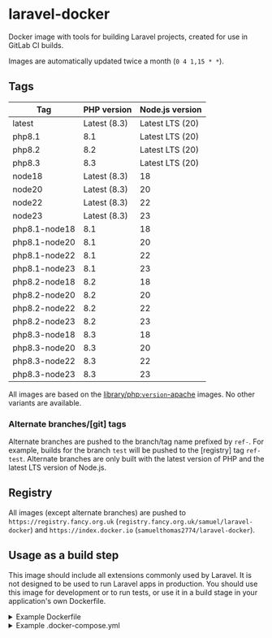 laravel-docker
===

Docker image with tools for building Laravel projects, created for use in GitLab CI builds.

Images are automatically updated twice a month (`0 4 1,15 * *`).

Tags
---

Tag                 | PHP version   | Node.js version
--------------------|---------------|-------------------
latest              | Latest (8.3)  | Latest LTS (20)
php8.1              | 8.1           | Latest LTS (20)
php8.2              | 8.2           | Latest LTS (20)
php8.3              | 8.3           | Latest LTS (20)
node18              | Latest (8.3)  | 18
node20              | Latest (8.3)  | 20
node22              | Latest (8.3)  | 22
node23              | Latest (8.3)  | 23
php8.1-node18       | 8.1           | 18
php8.1-node20       | 8.1           | 20
php8.1-node22       | 8.1           | 22
php8.1-node23       | 8.1           | 23
php8.2-node18       | 8.2           | 18
php8.2-node20       | 8.2           | 20
php8.2-node22       | 8.2           | 22
php8.2-node23       | 8.2           | 23
php8.3-node18       | 8.3           | 18
php8.3-node20       | 8.3           | 20
php8.3-node22       | 8.3           | 22
php8.3-node23       | 8.3           | 23

All images are based on the [library/php:`version`-apache](https://github.com/docker-library/php) images. No other variants are available.

### Alternate branches/\[git\] tags

Alternate branches are pushed to the branch/tag name prefixed by `ref-`. For example, builds for the branch `test` will be pushed to the \[registry\] tag `ref-test`. Alternate branches are only built with the latest version of PHP and the latest LTS version of Node.js.

Registry
---

All images (except alternate branches) are pushed to `https://registry.fancy.org.uk` (`registry.fancy.org.uk/samuel/laravel-docker`) and `https://index.docker.io` (`samuelthomas2774/laravel-docker`).

Usage as a build step
---

This image should include all extensions commonly used by Laravel. It is not designed to be used to run Laravel apps in production. You should use this image for development or to run tests, or use it in a build stage in your application's own Dockerfile.

<details><summary>Example Dockerfile</summary>

This Dockerfile updates the search path so you can run Artisan commands like `docker run --rm your-app-image artisan ...` (or `docker exec -it your-app-container artisan ...` to use an existing container).

```dockerfile
FROM registry.fancy.org.uk/samuel/laravel-docker:latest as build

WORKDIR /app
COPY . /app

# Install Composer dependencies
RUN composer install

# Compile all Blade and Twig templates and cache routes
RUN php artisan view:cache && \
    # Uncommect the next two lines if you are using TwigBridge
    # php artisan twig:lint && \
    # php artisan twig:cache && \
    php artisan route:cache

# Publish files from dependencies
# RUN php artisan telescope:publish
# RUN php artisan horizon:publish

# Build static files
# This is done in a separate stage so the image does not include node_modules
FROM build as build-frontend
RUN npm install
RUN npm run production

FROM php:8.3-apache

# Install required PHP extensions
# Only install extensions your app uses
RUN --mount=target=/usr/local/bin/install-php-extensions,source=/usr/local/bin/install-php-extensions,from=build \
    install-php-extensions pdo_mysql zip intl gd bz2 opcache gmp pcntl bcmath

# Enable the headers and rewrite Apache extensions
RUN a2enmod headers && \
    a2enmod rewrite

WORKDIR /app
ENV PATH=/app:$PATH

# Copy files from the build stage
COPY --from=build /app /app
COPY --from=build-frontend /app/public/build /app/public/build

# Link public directories and set file permissions
RUN rm -rf /var/www/html && \
    ln -s /app/public /var/www/html &&
    chown -R www-data:www-data /app/storage && \
    chown -R www-data:www-data /app/bootstrap/cache && \
    php artisan storage:link

# Run config:cache when starting the image
RUN echo "#!/bin/sh" > /usr/bin/docker-entrypoint.sh && \
    echo "php artisan config:cache" >> /usr/bin/docker-entrypoint.sh && \
    echo "exec \$@" >> /usr/bin/docker-entrypoint.sh && \
    chmod +x /usr/bin/docker-entrypoint.sh

VOLUME /app/storage

ENTRYPOINT [ "/usr/bin/docker-entrypoint.sh" ]
CMD [ "apache2-foreground" ]
```

</details>

<details><summary>Example .docker-compose.yml</summary>

```yaml
version: '3'

services:
  db:
    image: mysql
    restart: unless-stopped
    environment:
      MYSQL_DATABASE: laravel
      MYSQL_USER: laravel
      MYSQL_PASSWORD: laravel
      MYSQL_ROOT_PASSWORD: laravel
    networks:
      - internal
    volumes:
      - mysql-data:/var/lib/mysql

  redis:
    image: redis:alpine
    restart: unless-stopped
    networks:
      - internal
    volumes:
      - redis-data:/data

  web:
    build: .
    restart: unless-stopped
    env_file: .env
    depends_on:
      - db
      - redis
    networks:
      - default
      - internal
    ports:
      # [address]:[port]:80
      - "127.0.0.1:8080:80"
    volumes:
      - app-storage:/app/storage

  # Remove this service and uncomment the horizon service if you are using Laravel Horizon
  queue-worker:
    build: .
    restart: unless-stopped
    command: artisan queue:work
    env_file: .env
    deploy:
      mode: replicated
      replicas: 8
    depends_on:
      - db
      - redis
    networks:
      - default
      - internal
    volumes:
      - app-storage:/app/storage

  # horizon:
  #   build: .
  #   restart: unless-stopped
  #   command: artisan horizon
  #   env_file: .env
  #   depends_on:
  #     - db
  #     - redis
  #   networks:
  #     - default
  #     - internal
  #   volumes:
  #     - app-storage:/app/storage

  scheduler:
    build: .
    restart: unless-stopped
    command: |
      echo "while [ true ]
      do
          ./artisan schedule:run --verbose --no-interaction &
          sleep 60
      done" | bash
    env_file: .env
    depends_on:
      - db
      - redis
    networks:
      - default
      - internal
    volumes:
      - app-storage:/app/storage

volumes:
  mysql-data:
  redis-data:
  app-storage:

networks:
  internal:
    internal: true
```

</details>
